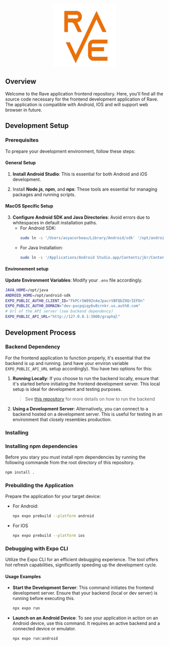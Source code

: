 <div style="width: 100%; text-align: center;">
   <img src="assets/icon.png" alt="drawing" width="200" />
</div>

## Overview
Welcome to the Rave application frontend repository. Here, you'll find all the source code necessary for the frontend development application of Rave. The application is compatible with Android, IOS and will support web browser in future.

## Development Setup

### Prerequisites
To prepare your development environment, follow these steps:

#### General Setup
1. **Install Android Studio**: This is essential for both Android and iOS development.

2. Install **Node.js**, **npm**, and **npx**: These tools are essential for managing packages and running scripts.

#### MacOS Specific Setup
3. **Configure Android SDK and Java Directories**: Avoid errors due to whitespaces in default installation paths.
   - For Android SDK:
     ```bash
     sudo ln -s '/Users/asyacorbeau/Library/Android/sdk' '/opt/android-sdk'
     ```
   - For Java Installation:
     ```bash
     sudo ln -s '/Applications/Android Studio.app/Contents/jbr/Contents/Home' '/opt/java'
     ```

#### Environement setup
**Update Environment Variables**: Modify your `.env` file accordingly.
   ```bash
   JAVA_HOME=/opt/java
   ANDROID_HOME=/opt/android-sdk
   EXPO_PUBLIC_AUTH0_CLIENT_ID="FkPCr5W89Zn4eJpacrVBFQbZ9QrIEFDn"
   EXPO_PUBLIC_AUTH0_DOMAIN="dev-pucpqiqy6v8crnkr.us.auth0.com"
   # Url of the API server (see backend dependency)
   EXPO_PUBLIC_API_URL="http://127.0.0.1:3000/graphql"
   ```

## Development Process

### Backend Dependency
For the frontend application to function properly, it's essential that the backend is up and running. (and have your environ variable `EXPO_PUBLIC_API_URL` setup accordingly). You have two options for this:

1. **Running Locally**: If you choose to run the backend locally, ensure that it's started before initiating the frontend development server. This local setup is ideal for development and testing purposes.
    > See [this repository](https://github.com/asyade/rave-app-backend) for more details on how to run the backend

2. **Using a Development Server**: Alternatively, you can connect to a backend hosted on a development server. This is useful for testing in an environment that closely resembles production.

### Installing 

### Installing npm dependencies
Before you stary you must install npm dependencies by running the following commande from the root directory of this repository.
```bash
npm install .
```

### Prebuilding the Application
Prepare the application for your target device:
- For Android:
   ```bash
   npx expo prebuild --platform android
   ```
- For IOS
   ```bash
   npx expo prebuild --platform ios
   ```

### Debugging with Expo CLI
Utilize the Expo CLI for an efficient debugging experience. The tool offers hot refresh capabilities, significantly speeding up the development cycle.

#### Usage Examples
- **Start the Development Server**: This command initiates the frontend development server. Ensure that your backend (local or dev server) is running before executing this.
  ```bash
  npx expo run
  ```

- **Launch on an Android Device**: To see your application in action on an Android device, use this command. It requires an active backend and a connected device or emulator.
   ```bash
   npx expo run:android
   ```